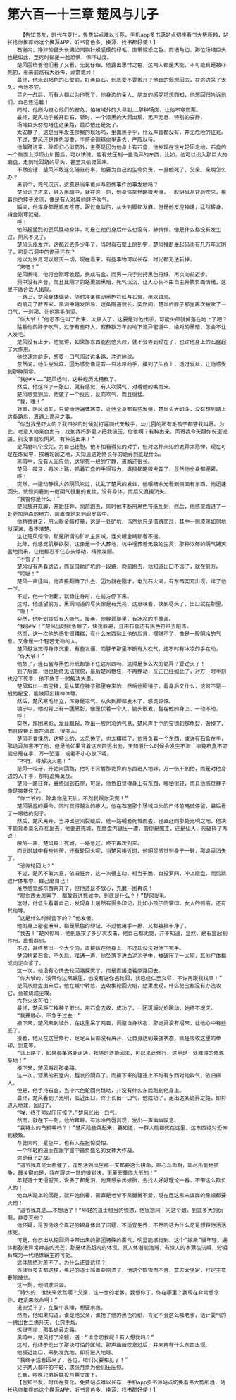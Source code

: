 # 第六百一十三章 楚风与儿子
        【告知书友，时代在变化，免费站点难以长存，手机app多书源站点切换看书大势所趋，站长给你推荐的这个换源APP，听书音色多、换源、找书都好使！】
       石室内，狰狞的兽头长满如同钢针般坚硬的绿毛，面带惊恐之色。而墙角边，那位场域巨头也是如此，至死时都是一脸恐惧，惊吓过度。
       楚风围绕着他们看了又看，无比仔细，他露出思忖之色，这两人都是大能，不可能真是被吓死的，看来前路有大恐怖，异常诡异！
       最终，他来到褐色的石壁前，盯着巨石，到底要不要搬开？他真的很想回去，在这边呆了太久，令他不安。
       昆仑一战后，所有人都以为他死了，他身边的亲人、朋友的感受可想而知，他想回归告诉他们，自己还活着！
       同时，他颇为担心他们的安危，怕被域外的人寻到……那种场面，让他不寒而栗。
       最终，楚风动手搬开巨石，顿时，一个漆黑的大洞出现，无声无息，特别的安静，
       场域巨头匆匆堵住这条路，最后他还是死了。
       太安静了，这是当年发生惨案的现场吗，里面黑乎乎，什么声音都没有，并无危险的征兆。
       不过，楚风还是神色凝重，手持金刚琢向里走去，严阵以待。
       他敢踏进来，除却归心似箭外，主要是因为他身上有石盒，他发现在这片轮回之地，石盒的一个侧面上浮现山川图后，可以镇魂，能有效压制一些诡异的东西，比如，他可以出入那巨大的磨盘，走到轮回路的尽头，甚至又偷渡回来。
       不然的话，楚风不敢这么随意行事，他要为自己的生命负责，一旦他死了，父亲、亲朋怎么办？
       黑洞中，死气沉沉，这真是当年诡异与恐怖事件的事发地吗？
       楚风走了进来，融入黑暗中，就在这一刻，他身体突然略微发僵，一股阴风从背后吹来，接着他的脖子发凉，像是有人对着他脖子吹气。
       瞬间，他浑身都是鸡皮疙瘩，跟过电似的，从头到脚都发麻，但是他反应神速，猛然转身，持金刚琢就砸。
       呼！
       他带起猛烈的罡风展动身体，可是在他的身后什么也没有，静悄悄，像是什么都没有发生过，阴风不见了。
       楚风头皮发炸，这都过去多少年了，当时看石壁上的刻字，楚风推断最起码也有几万年光阴了，可是石洞中的诡异还在？
       他以为岁月可以磨灭一切，现在看来，有些事物可以长存，时光都无法斩掉。
       “来吧！”
       楚风断喝，他将金刚琢收起，换成石盒，而另一只手则持黑色符纸，再次向前迈步。
       洞中没有声音，而且比刚才的路更加黑暗，死气沉沉，让人心头不由自主升腾负面情绪，这里不适合活人出现。
       一路上，楚风身体绷紧，随时准备挥动黑色符纸与石盒，用以镇邪。
       向前走了数百米，黑洞中越发阴冷，这条隧道很长，突然间，楚风的脖子那里再次被吹了一口气，一刹那，让他寒毛倒竖。
       “你大爷！”他忍不住叫了出来，太瘆人了，这要是对他出手，可能头颅就掉落在地上了吧？
       贴着他的脖子吹气，过于有些吓人，寂静数万年的地下诡异密道中，绝对的黑暗，怎会不让人发毛。
       楚风没有止步，他觉得，如果那东西能割他头颅，就不会等到现在了，也许他身上的石盒起了大作用。
       他快速向前走，想要一口气闯过这条路，冲进地球。
       忽然间，他头皮发麻，因为感觉像是有一只冰凉的手，摸到了头皮上，透过发丝，让他感受到那种阴寒。
       “我@#￥……”楚风怪叫，这种经历太糟糕了。
       然后，他这样才一张口，就有感觉，有人吹阴气，对着他的嘴而来。
       楚风感觉到后，他做了一个反应，反向吹气，而且很猛。
       “我，噗！”
       对面，阴风消失，只留给他遍体寒意，让他全身都有些发僵，楚风头大如斗，没有想到踏上这条路后，真遇上诡异之事。
       “你当我是吓大的？我四岁的时候就打遍同代无敌手，幼儿园的所有毛孩子都管我叫哥。为此，老辈人物亲自出马，找到我妈那里才把我镇压，你谁啊？有种出来，风哥我今天跟你说道说道，别没事就吹阴风，有种站出来！”
       楚风磨叽个没完，为自己壮胆。他不怕看得见的对手，但对这种未知的诡异太忌惮，现在可是在炼狱中，挨着轮回之地，天知道这始终长存的诡异到底是什么。
       黑暗中，没有人回应他，这里死一般的宁静，道路还很长。
       楚风一咬牙，再次上路，抓着石盒的手很有力，直接都略微发青了，显然他全身都绷紧。
       呼！
       突然，一道动静很大的阴风吹过，扰乱了楚风的发丝，他眼睛余光看到侧面有东西，他迅速回头，恍惚间看到一截阴气很重的发丝，没有身体，而后又直接消失。
       “我管你是什么！”
       楚风放开双脚，开始狂奔，向前跑去，同时他不断用黑色符纸乱划，然后，他感觉跑进了一处更加阴森的地方，简直像是来到阎罗殿中。
       他稍微驻足，用火眼金睛打量，这是一处矿坑，当然他只是借路而过，其中一侧漆黑如同地狱深渊，看不清楚。
       这让楚风惊悚，那是所谓的矿坑主区域，连火眼金睛都看不透。
       此际，他感觉肌肤欲裂，这像是一个大葬地，坑中埋葬着无数的生灵，那种浓郁的阴气铺天盖地而来，让他都忍不住心头悸动，精神发颤。
       “不管了！”
       楚风没有再看这边，而是借助矿坑的一段路，向前跑去，他知道出口不远了，就在前方。
       “哎呦！”
       楚风一声怪叫，他直接翻腾了出去，因为就在刚才，电光石火间，有东西突兀出现，绊了他一下。
       不过，他一个倒翻，就稳住身形，在前方停下来。
       这时，他遥望前方，黑洞同道的尽头像是有光亮，这意味着，快到尽头了，出口就在那里。
       “嘶！”
       突然，他听到背后有人吸气，接着，他脖颈那里，有冰冷的手覆盖。
       “我@#￥！”楚风当时就急眼了，快速躲避，且用石盒还有黑色符纸去阻击。
       然而，这一次他的感觉很糟糕，有什么东西贴上他的后背，摆脱不了，像是一股阴冷的气息，又像是一个轻若无物的人。
       楚风越发觉得身体沉重，有些发僵，而脖子那里不断有人吹气，还不时有冰凉的手在动。
       “你大爷！”
       他急了，连石盒与黑色符纸都镇不住这东西吗，这得是多么大的诡异？要逆天了！
       到了后面，他也始终无法摆脱，最后楚风稳住，不再挣动，反正已经如此了，对方一时半刻也没下死手，他不急于一时解决大患。
       楚风取出一面宝镜，是从某位神子那里夺来的，然后他照镜子，看身后又什么，这可不是一般的秘宝，能映照出精神体等。
       然后，楚风寒毛炸立，浑身是凉气，从头到脚都发木了，感觉惊悚。
       镜子中，他的背上有一团黑影，像是伏着一个人，披头散发，黏在他的身上，一动不动。
       呼！
       突然，那团黑影，发丝飘起，吹出一股阴冷的气息，楚风声手中的宝镜刹那龟裂，毁掉了，而且碎镜上面在淌血，很瘆人。
       楚风毛骨悚然，这特么的，太恐怖了，也太糟糕了，他背负着一个东西，或许有石盒在手，那诡异加害不了他，但是他如果背着这东西逃出去，天知道什么时候会发生不测，毕竟石盒不可能总是在手，万一坠落，或者不小心放下呢。
       “不行，得解决大患！”
       楚风一咬牙，开始向回跑，他可不背着那诡异的东西进入地球，万一伤不到他，而是对他身边的人下手，那将追悔莫及。
       楚风一路狂奔，最终回到石室，可是，他依旧觉得身上有东西，哪怕很轻，而且他感觉脖子像是被搂住了。
       “你二爷的，除非你是天仙，不然我跟你没完！”
       楚风膈应的要命，同时觉得越发的瘆人，他在石室那个场域巨头的尸体前略微停留，最后看了一眼他的刻字。
       然后，楚风离开，当冲出空间裂缝后，他一路朝着死城而去，径直赶向那处光明之地，他决不能背着莫名存在出去，他要进死城，在磨盘内碾压一遭，管你是魔主，还是仙人，先碾碎了再说！
       嗖的一声，楚风跃上死城，一路急赶，终于再次到来。
       而此时城中有些地带，还有轮回火呢，当楚风接近时，他明显感觉到身子一轻，那诡异消失了。
       “忌惮轮回火？”
       不过，楚风不敢大意，依旧狂奔，这一次很主动，相当干脆，自投罗网，冲上磨盘，而后跳进尸体堆中，自己磨自己！
       虽然感觉那东西离开了，但他还是不放心，先磨一圈再说！
       “那东西太厉害了，都敢跟进死城中，到底是什么？！”楚风发毛。
       这时，他低头看着自己，发现身上居然有很多印记，比如小孩子的掌印，女人的抓痕，还有其他等。
       “这是什么时候留下的？”他发傻。
       他的身上密密麻麻，都是黑色的印记，不过他用手一擦，又都被擦干净了。
       “我去！”楚风惊叫，他到底挨了多少次攻击，他自己都无觉，并不知道，显然，是石盒起到作用，震慑群邪。
       不过，最终惹出一个大个的，直接趴在他身上，不过却没法对他下死手。
       楚风抱紧石盒，不久后，噗通一声，他坠落下进血泥池子中，被碾压了一大圈，其他尸体都成肉泥血浆了。
       这一次，他没有心情去轮回路探究了，而是直接逆着原路回去。
       “你大爷的，没带你过来碾压，也没有送你去轮回，我已经仁至义尽，不许再跟我找事！”
       楚风从磨盘出来后，他在城中转悠，去收集轮回火焰，结果发现，什么秘宝都没有办法收它，会被烧成尘埃。
       六色火太可怕！
       最终，楚风将三枚种子取出，用石盒去收，成功了，一团斑斓光焰跳动，始终不熄灭。
       “我要静心，不急于过去！”
       接下来，楚风来到城外，在这里呆了两日，调整自身状态，那诡异没有招来，让他心中有些底了。
       接着，他又在这里修行，足足五日都没有离开，让自身达到最强状态，疯狂吸收这里的拳印、剑意等。
       “该上路了，如果那条路能走通，我随时还能回来，可以来此修行，这里是一处难得的修炼圣地！”
       接下来，楚风再走那条路。
       这一次，漆黑的石室内，越发的阴森了，而接下来的路途上不时有东西对他吹气，依旧瘆人。
       但是，他手持石盒，当中六色轮回火跳动，并没有什么东西跑到他身上。
       最终，楚风看到了光明，临近出口，终于长出一口气，他成功了，走出这条诡异之路，即将进入地球，回归了。
       “唉，终于可以压压惊了。”楚风长出一口气。
       然而，就在下一刻，他的耳畔，有冰冷的唇出现，发出一声幽幽叹息。
       “我特么的乌鸦嘴吗？！”楚风险些跳起来，要知道，一群大能都死在这里，这东西绝对恐怖到极致。
       与此同时，星空中，也有人在担惊受怕。
       一个年轻的道士在跟宇宙中最负盛名的女神大作战。
       这是母子之战。
       “道爷我真是太悲催了，连想活到出生那一天都要这么拼命，呕心沥血啊，竭尽所能地抗争，最关键的是，我在跟这一世的娘对决，无量天尊你大爷的！”
       年轻道士无语望天，说多了都是泪，他真想杀出娘胎，去找人好好理论一番，不带这么欺负人的！
       他自从踏上轮回路，就开始倒霉，简直是老爷不亲舅舅不爱，现在连这素未谋面的亲娘都要灭他！
       “道爷我真是……不想活了！”年轻的道士相当的愤懑，他很想问一问这个娘，到底多大的仇啊，非要灭他？
       他怀疑，是否他这个年轻的娘身体出了问题，不适宜生养，不然的话为什么总是想将他活活炼死。
       可是，他祭出从轮回洞中带出来的那团特殊的雾气，明显能感觉到，这个“娘亲”很年轻，通体都弥漫异常神圣的光芒，那是体质超凡的体现，其人体潜能浩瀚，有惊人的本源在沉眠，分明有成为一代绝世霸主的可能。
       这体质绝对差不了，为什么还要这样？
       连续很多天都这样，年轻的道士简直要崩溃了，他这个娘锲而不舍，意志太坚定，打定主意要除掉他。
       这一刻，他彻底泪奔。
       “特么的，谁快来救驾啊？父亲，这一世的老爹，我想你了，你在哪里？我现在非常想念你，赶紧来救命啊！”
       道士受不了，在腹中哀嚎，想要求救。
       然而，他如果知道，谁是他父亲，谁抢了他的黑色符纸，肯定不会这么喊老爹，估计要气的一佛出世二佛升天，七窍生烟。
       炼狱空间，那条诡异之路。
       黑暗中，楚风打了冷颤，道：“谁念叨我呢？有人想我吗？”
       这时，他终于走出了那块可怕的区域，那声幽幽叹息过后，并未再有什么东西出现。
       他接近出口，来到发光地，即将进入地球。
       “我终于活着回来了，各位，咱们又要相见了！”
       父子两人都吓的不轻，求张月票为他们压压惊。
       长章，呼唤兄弟姐妹投月票支援下。
       【告知书友，时代在变化，免费站点难以长存，手机app多书源站点切换看书大势所趋，站长给你推荐的这个换源APP，听书音色多、换源、找书都好使！】